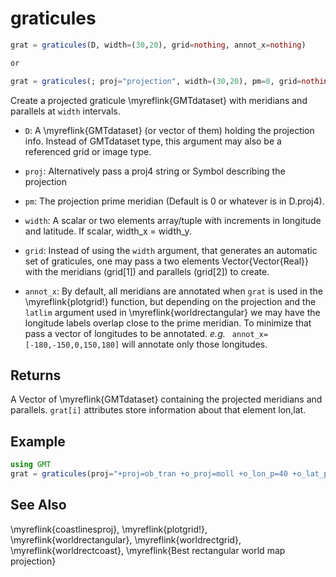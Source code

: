 # graticules

```julia
grat = graticules(D, width=(30,20), grid=nothing, annot_x=nothing)

or

grat = graticules(; proj="projection", width=(30,20), pm=0, grid=nothing, annot_x=nothing)
```

Create a projected graticule \myreflink{GMTdataset} with meridians and parallels at `width` intervals.

- `D`: A \myreflink{GMTdataset} (or vector of them) holding the projection info. Instead of GMTdataset type, this
  argument may also be a referenced grid or image type.

- `proj`: Alternatively pass a proj4 string or Symbol describing the projection

- `pm`: The projection prime meridian (Default is 0 or whatever is in D.proj4).

- `width`: A scalar or two elements array/tuple with increments in longitude and latitude. If scalar, width_x = width_y.

- `grid`: Instead of using the `width` argument, that generates an automatic set of graticules, one may pass
  a two elements Vector{Vector{Real}} with the meridians (grid[1]) and parallels (grid[2]) to create.

- `annot_x`: By default, all meridians are annotated when `grat` is used in the \myreflink{plotgrid!} function, but
  depending on the projection and the `latlim` argument used in \myreflink{worldrectangular} we may have the longitude
  labels overlap close to the prime meridian. To minimize that pass a vector of longitudes to be annotated.
  *e.g.* ` annot_x=[-180,-150,0,150,180]` will annotate only those longitudes.

Returns
-------

A Vector of \myreflink{GMTdataset} containing the projected meridians and parallels. `grat[i]` attributes store
information about that element lon,lat. 

Example
-------

```julia
using GMT
grat = graticules(proj="+proj=ob_tran +o_proj=moll +o_lon_p=40 +o_lat_p=50 +lon_0=60");
```

See Also
--------

\myreflink{coastlinesproj}, \myreflink{plotgrid!}, \myreflink{worldrectangular}, \myreflink{worldrectgrid}, \myreflink{worldrectcoast},
\myreflink{Best rectangular world map projection}
